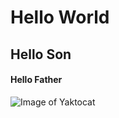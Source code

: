 # Hello World
## Hello Son
#### Hello Father
![Image of Yaktocat](https://octodex.github.com/images/yaktocat.png)
